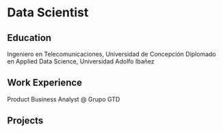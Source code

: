 # Data Scientist

## Education
Ingeniero en Telecomunicaciones, Universidad de Concepción
Diplomado en Applied Data Science, Universidad Adolfo Ibañez

## Work Experience
Product Business Analyst @ Grupo GTD

## Projects
